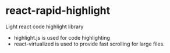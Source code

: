 # react-rapid-highlight

Light react code highlight library

- highlight.js is used for code highlighting
- react-virtualized is used to provide fast scrolling for large files.